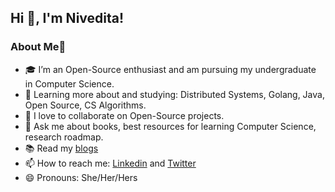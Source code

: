 ## Hi 👋, I'm Nivedita!


### About Me🚀

- 🎓 I’m an Open-Source enthusiast and am pursuing my undergraduate in Computer Science.
- 🌱 Learning more about and studying: Distributed Systems, Golang, Java, Open Source, CS Algorithms.
- 👯 I love to collaborate on Open-Source projects.
- 💬 Ask me about books, best resources for learning Computer Science, research roadmap.
- :books: Read my [blogs](https://dev.to/niveditacoder)
- 📫 How to reach me: [Linkedin](https://www.linkedin.com/in/nivedita-prasad-706719194/) and [Twitter](https://twitter.com/NiveditaPrasa15)
- 😄 Pronouns: She/Her/Hers

<!-- ![](https://komarev.com/ghpvc/?username=Nivedita-coder&color=blue)
 -->
